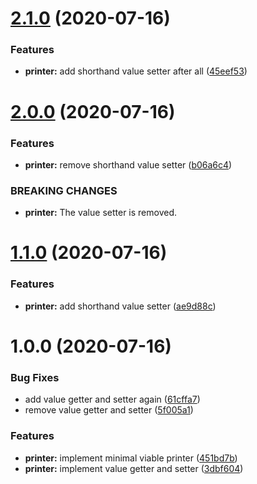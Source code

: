 # [2.1.0](https://github.com/scola84/test/compare/v2.0.0...v2.1.0) (2020-07-16)


### Features

* **printer:** add shorthand value setter after all ([45eef53](https://github.com/scola84/test/commit/45eef53972d51a95664a8cd31e54767225c60fd0))

# [2.0.0](https://github.com/scola84/test/compare/v1.1.0...v2.0.0) (2020-07-16)


### Features

* **printer:** remove shorthand value setter ([b06a6c4](https://github.com/scola84/test/commit/b06a6c4538c6e2893ca1958fd4660acf524e80f6))


### BREAKING CHANGES

* **printer:** The value setter is removed.

# [1.1.0](https://github.com/scola84/test/compare/v1.0.0...v1.1.0) (2020-07-16)


### Features

* **printer:** add shorthand value setter ([ae9d88c](https://github.com/scola84/test/commit/ae9d88c980f6c8dd315e72ec3168734d9b57a510))

# 1.0.0 (2020-07-16)


### Bug Fixes

* add value getter and setter again ([61cffa7](https://github.com/scola84/test/commit/61cffa7bcd134ac334bc5f2bae9688afa4ff2689))
* remove value getter and setter ([5f005a1](https://github.com/scola84/test/commit/5f005a189462be4052c36674a0b5217f13d8b887))


### Features

* **printer:** implement minimal viable printer ([451bd7b](https://github.com/scola84/test/commit/451bd7b728b1873dcaf8f42fe1e8fe000e71a51a))
* **printer:** implement value getter and setter ([3dbf604](https://github.com/scola84/test/commit/3dbf6049c46fcc3d64e9f83c37e7293540808078))
